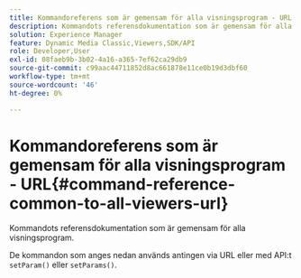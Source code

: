 ```yaml
---
title: Kommandoreferens som är gemensam för alla visningsprogram - URL
description: Kommandots referensdokumentation som är gemensam för alla visningsprogram.
solution: Experience Manager
feature: Dynamic Media Classic,Viewers,SDK/API
role: Developer,User
exl-id: 08faeb9b-3b02-4a16-a365-7ef62ca29db9
source-git-commit: c99aac44711852d8ac661878e11ce0b19d3dbf60
workflow-type: tm+mt
source-wordcount: '46'
ht-degree: 0%

---
```


# Kommandoreferens som är gemensam för alla visningsprogram - URL{#command-reference-common-to-all-viewers-url}

Kommandots referensdokumentation som är gemensam för alla visningsprogram.

De kommandon som anges nedan används antingen via URL eller med API:t `setParam()` eller `setParams()`.
